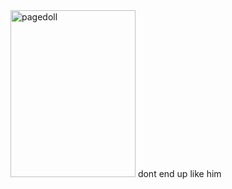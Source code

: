 <!--Pagedoll--><img src="https://files.catbox.moe/9phi40.png" alt="pagedoll" style="max-width: 200px;" class="fr-fic fr-dii" width="199.964" height="266.964"></a>
</div>
dont end up like him
